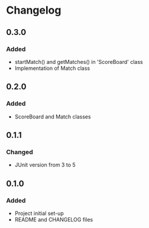 # Changelog

## 0.3.0
### Added
- startMatch() and getMatches()  in 'ScoreBoard' class
- Implementation of Match class

## 0.2.0
### Added
- ScoreBoard and Match classes

## 0.1.1
### Changed
- JUnit version from 3 to 5

## 0.1.0
### Added
- Project initial set-up
- README and CHANGELOG files